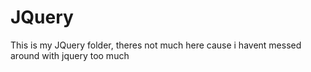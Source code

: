 JQuery
======
This is my JQuery folder, theres not much here cause i havent messed around with jquery too much
